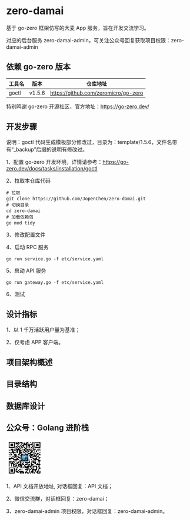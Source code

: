 # zero-damai
基于 go-zero 框架仿写的大麦 App 服务，旨在开发交流学习。

对应的后台服务 zero-damai-admin，可关注公众号回复获取项目权限：zero-damai-admin

## 依赖 go-zero 版本

| 工具名   | 版本     | 仓库地址                                  |
|-------|--------|---------------------------------------|
| goctl | v1.5.6 | https://github.com/zeromicro/go-zero  |

特别鸣谢 go-zero 开源社区，官方地址：https://go-zero.dev/

## 开发步骤
说明：goctl 代码生成模板部分修改过，目录为：template/1.5.6，文件名带有“_backup”后缀的说明有修改过。

1、配置 go-zero 开发环境，详情请参考：https://go-zero.dev/docs/tasks/installation/goctl

2、拉取本仓库代码
```shell
# 拉取
git clone https://github.com/JopenChen/zero-damai.git
# 切换目录
cd zero-damai
# 加载依赖包
go mod tidy
```

3、修改配置文件

4、启动 RPC 服务
```shell
go run service.go -f etc/service.yaml
```

5、启动 API 服务
```shell
go run gateway.go -f etc/service.yaml
```

6、测试

## 设计指标
1、以 1 千万活跃用户量为基准；

2、仅考虑 APP 客户端。

## 项目架构概述

## 目录结构

## 数据库设计

## 公众号：Golang 进阶栈
<img height="100" src="doc/images/公众号二维码.jpg" title="Golang 进阶栈公众号二维码" width="100" alt="公众号二维码"/>

1、API 文档开放地址, 对话框回复：API 文档；

2、微信交流群，对话框回复：zero-damai；

3、zero-damai-admin 项目权限，对话框回复：zero-damai-admin。




